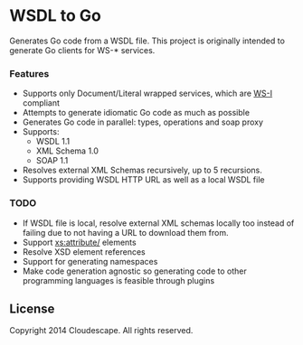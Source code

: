 # WSDL to Go
Generates Go code from a WSDL file. This project is originally intended to generate Go clients for WS-* services.

### Features
* Supports only Document/Literal wrapped services, which are [WS-I](http://ws-i.org/) compliant
* Attempts to generate idiomatic Go code as much as possible
* Generates Go code in parallel: types, operations and soap proxy
* Supports: 
	* WSDL 1.1
	* XML Schema 1.0
	* SOAP 1.1
* Resolves external XML Schemas recursively, up to 5 recursions.
* Supports providing WSDL HTTP URL as well as a local WSDL file


### TODO
* If WSDL file is local, resolve external XML schemas locally too instead of failing due to not having a URL to download them from.
* Support <xs:attribute/> elements
* Resolve XSD element references
* Support for generating namespaces
* Make code generation agnostic so generating code to other programming languages is feasible through plugins


## License
Copyright 2014 Cloudescape. All rights reserved.


